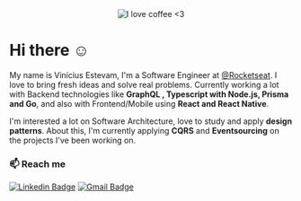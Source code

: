 <div align="center">
  <img alt="I love coffee <3" src="https://media3.giphy.com/media/NHUONhmbo448/giphy.gif?cid=ecf05e47a16d4dcae9286d1f92660bc9928323bb494d03a9&rid=giphy.gif" />
</div>

# Hi there :relaxed:
My name is Vinícius Estevam, I'm a Software Engineer at [@Rocketseat](https://github.com/rocketseat). I love to bring fresh ideas and solve real problems. Currently working a lot with Backend technologies like **GraphQL , Typescript with Node.js, Prisma and Go**, and also with Frontend/Mobile using **React and React Native**.
 
 I'm interested a lot on Software Architecture, love to study and apply **design patterns**. About this, I'm currently applying **CQRS** and **Eventsourcing** on the projects I've been working on.

### :mailbox: Reach me	
[![Linkedin Badge](https://img.shields.io/badge/-LinkedIn-blue?style=flat-square&logo=Linkedin&logoColor=white&link=https://www.linkedin.com/in/vinicius-estevam1/)](https://www.linkedin.com/in/vinicius-estevam1/)
[![Gmail Badge](https://img.shields.io/badge/-Gmail-c14438?style=flat-square&logo=Gmail&logoColor=white&link=mailto:estevamvinicius31@gmail.com)](mailto:estevamvinicius31@gmail.com)

